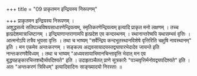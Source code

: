 +++
title = "09 प्राकृतमन इन्द्रियस्य निरूपणम्"

+++
प्राकृतमन इन्द्रियस्य निरूपणम् ।  
अशुद्धसत्वे सतिपञ्चविषयसाधारणेन्द्रियत्वम्, स्मृतिकरणेन्द्रियत्वम् इत्यादि प्राकृत मनो लक्षणम् । तच्च हृत्प्रदेशमात्राधिष्टानम् । इन्द्रियाणान्तराणामपि हृत्प्रदेश एव कन्दस्थनम् । स्थानान्तरेष्वपि यथासम्भवं वृत्तिः । आत्मनोऽपि तत्रैव भूयसा वृत्तिः । तथा च भाष्यम् "सर्वेन्द्रिय कन्दभूतस्थानविशेषे वृत्तिरिति चक्षुषि नावस्थानम्" इति । मन एकमेव अन्तःकरणम् । सङ्कल्प अद्यवसायादयस्तद्व्यापारभेदादेव जायन्ते इति नान्तःकरणवैविध्यम् । तथा च भाष्यम् "अध्यवसायाभिमानचिन्तावृत्ति भेदात् मन एव बुद्ध्यहङ्कारचित्तशब्दैर्व्यपदिश्यते" इति । उदाहृतञ्चैतत् प्राणे सूत्रकारैः "पञ्चवृत्तिर्मनोवद्व्यपदिश्यते" इति । अतः "अन्तःकरणं त्रिविधम्" इत्यादिवादिनः साङ्ख्यादयो निरस्ताः ॥